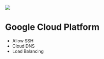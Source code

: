 ![](https://raw.githubusercontent.com/xhilmi/xhilmi/master/image.png)

# Google Cloud Platform
  - Allow SSH
  - Cloud DNS
  - Load Balancing
